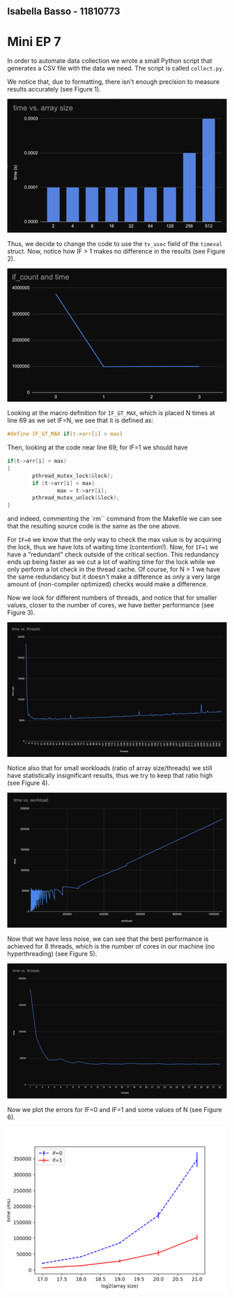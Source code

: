 ## Isabella Basso - 11810773

# Mini EP 7

In order to automate data collection we wrote a small Python script that
generates a CSV file with the data we need. The script is called `collect.py`.

We notice that, due to formatting, there isn't enough precision to measure
results accurately (see Figure 1).

![small](images/small.png)

Thus, we decide to change the code to use the `tv_usec` field of the `timeval`
struct. Now, notice how IF > 1 makes no difference in the results (see Figure
2).

![IF](images/if.png)

Looking at the macro definition for `IF_GT_MAX`, which is placed N times at
line 69 as we set IF=N, we see that it is defined as:

```c
#define IF_GT_MAX if(t->arr[i] > max)
```

Then, looking at the code near line 69, for IF=1 we should have

```c
if(t->arr[i] > max)
{
        pthread_mutex_lock(&lock);
        if (t->arr[i] > max)
                max = t->arr[i];
        pthread_mutex_unlock(&lock);
}
```

and indeed, commenting the `rm`` command from the Makefile we can see that the
resulting source code is the same as the one above.

For `IF=0` we know that the only way to check the max value is by acquiring the
lock, thus we have lots of waiting time (contention!).
Now, for `IF=1` we have a "redundant" check outside of the critical section.
This redundancy ends up being faster as we cut a lot of waiting time for the
lock while we only perform a lot check in the thread cache.
Of course, for N > 1 we have the same redundancy but it doesn't make a
difference as only a very large amount of (non-compiler optimized) checks would
make a difference.

Now we look for different numbers of threads, and notice that for smaller
values, closer to the number of cores, we have better performance (see Figure
3).

![threads](images/threads.png)

Notice also that for small workloads (ratio of array size/threads) we still
have statistically insignificant results, thus we try to keep that ratio high
(see Figure 4).

![workload](images/workload.png)

Now that we have less noise, we can see that the best performance is achieved
for 8 threads, which is the number of cores in our machine (no hyperthreading)
(see Figure 5).

![threads](images/threads2.png)

Now we plot the errors for IF=0 and IF=1 and some values of N (see Figure 6).

![errors](images/errors.png)
